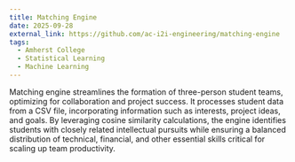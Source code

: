 ```yaml
---
title: Matching Engine
date: 2025-09-28
external_link: https://github.com/ac-i2i-engineering/matching-engine
tags:
  - Amherst College
  - Statistical Learning
  - Machine Learning
---
```


Matching engine streamlines the formation of three-person student teams, optimizing for collaboration and project success. It processes student data from a CSV file, incorporating information such as interests, project ideas, and goals. By leveraging cosine similarity calculations, the engine identifies students with closely related intellectual pursuits while ensuring a balanced distribution of technical, financial, and other essential skills critical for scaling up team productivity.
<!--more-->

